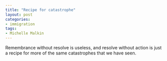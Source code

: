```yaml
---
title: "Recipe for catastrophe"
layout: post
categories:
- immigration
tags:
- Michelle Malkin
---
```


Remembrance without resolve is useless, and resolve without action is just a recipe for more of the same catastrophes that we have seen.